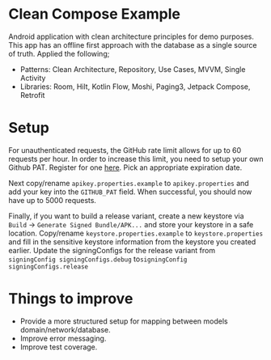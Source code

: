 # Clean Compose Example
Android application with clean architecture principles for demo purposes. This app has an offline 
first approach with the database as a single source of truth. Applied the following;
- Patterns: Clean Architecture, Repository, Use Cases, MVVM, Single Activity
- Libraries: Room, Hilt, Kotlin Flow, Moshi, Paging3, Jetpack Compose, Retrofit

# Setup
For unauthenticated requests, the GitHub rate limit allows for up to 60 requests per hour. 
In order to increase this limit, you need to setup your own Github PAT. 
Register for one [here](https://github.com/settings/tokens). Pick an appropriate expiration date.

Next copy/rename `apikey.properties.example` to `apikey.properties` and add your key into the
`GITHUB_PAT` field. When successful, you should now have up to 5000 requests.

Finally, if you want to build a release variant, create a new keystore via `Build` -> 
`Generate Signed Bundle/APK...` and store your keystore in a safe location. 
Copy/rename `keystore.properties.example` to `keystore.properties` and fill in the sensitive
keystore information from the keystore you created earlier. Update the signingConfigs for the 
release variant from `signingConfig signingConfigs.debug` to`signingConfig signingConfigs.release`

# Things to improve
* Provide a more structured setup for mapping between models domain/network/database.
* Improve error messaging.
* Improve test coverage.